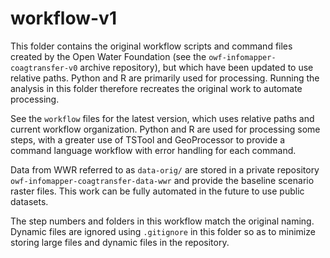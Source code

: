 # workflow-v1

This folder contains the original workflow scripts and command files created by the Open Water Foundation
(see the `owf-infomapper-coagtransfer-v0` archive repository),
but which have been updated to use relative paths.
Python and R are primarily used for processing.
Running the analysis in this folder therefore recreates the original work to automate processing.

See the `workflow` files for the latest version, which uses relative paths and current workflow organization.
Python and R are used for processing some steps, with a greater use of TSTool and GeoProcessor
to provide a command language workflow with error handling for each command.

Data from WWR referred to as `data-orig/` are stored in a private repository `owf-infomapper-coagtransfer-data-wwr`
and provide the baseline scenario raster files.
This work can be fully automated in the future to use public datasets.

The step numbers and folders in this workflow match the original naming.
Dynamic files are ignored using `.gitignore` in this folder so as to minimize storing large files
and dynamic files in the repository.
